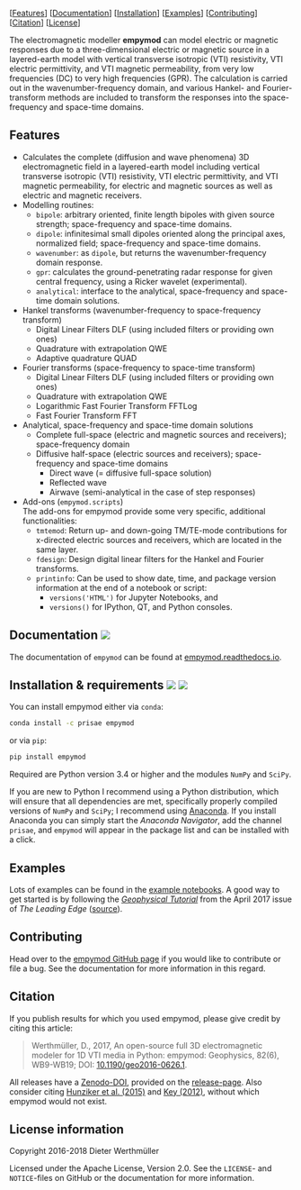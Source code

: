 [[Features](#features)] [[Documentation](#documentation-)] [[Installation](#installation--requirements---)] [[Examples](#examples)] [[Contributing](#contributing)] [[Citation](#citation)] [[License](#license-information)]

The electromagnetic modeller **empymod** can model electric or magnetic
responses due to a three-dimensional electric or magnetic source in a
layered-earth model with vertical transverse isotropic (VTI) resistivity, VTI
electric permittivity, and VTI magnetic permeability, from very low frequencies
(DC) to very high frequencies (GPR). The calculation is carried out in the
wavenumber-frequency domain, and various Hankel- and Fourier-transform methods
are included to transform the responses into the space-frequency and space-time
domains.


## Features

- Calculates the complete (diffusion and wave phenomena) 3D electromagnetic
  field in a layered-earth model including vertical transverse isotropic (VTI)
  resistivity, VTI electric permittivity, and VTI magnetic permeability, for
  electric and magnetic sources as well as electric and magnetic receivers.
- Modelling routines:
  - `bipole`: arbitrary oriented, finite length bipoles with given source
    strength; space-frequency and space-time domains.
  - `dipole`: infinitesimal small dipoles oriented along the principal axes,
    normalized field; space-frequency and space-time domains.
  - `wavenumber`: as `dipole`, but returns the wavenumber-frequency domain
    response.
  - `gpr`: calculates the ground-penetrating radar response for given central
    frequency, using a Ricker wavelet (experimental).
  - `analytical`: interface to the analytical, space-frequency and space-time
    domain solutions.
- Hankel transforms (wavenumber-frequency to space-frequency transform)
  - Digital Linear Filters DLF (using included filters or providing own ones)
  - Quadrature with extrapolation QWE
  - Adaptive quadrature QUAD
- Fourier transforms (space-frequency to space-time transform)
  - Digital Linear Filters DLF (using included filters or providing own ones)
  - Quadrature with extrapolation QWE
  - Logarithmic Fast Fourier Transform FFTLog
  - Fast Fourier Transform FFT
- Analytical, space-frequency and space-time domain solutions
  - Complete full-space (electric and magnetic sources and receivers);
    space-frequency domain
  - Diffusive half-space (electric sources and receivers); space-frequency and
    space-time domains
    - Direct wave (= diffusive full-space solution)
    - Reflected wave
    - Airwave (semi-analytical in the case of step responses)
- Add-ons (`empymod.scripts`)  
  The add-ons for empymod provide some very specific, additional functionalities:
  - `tmtemod`: Return up- and down-going TM/TE-mode contributions for
    x-directed electric sources and receivers, which are located in the same
    layer.
  - `fdesign`: Design digital linear filters for the Hankel and Fourier
    transforms.
  - `printinfo`: Can be used to show date, time, and package version information
    at the end of a notebook or script:
    - `versions('HTML')` for Jupyter Notebooks, and
    - `versions()` for IPython, QT, and Python consoles.



## Documentation [![](https://readthedocs.org/projects/empymod/badge/?version=stable)](https://empymod.readthedocs.io/en/stable/?badge=stable)

The documentation of `empymod` can be found at
[empymod.readthedocs.io](http://empymod.readthedocs.io/en/stable).


## Installation & requirements [![](https://anaconda.org/prisae/empymod/badges/version.svg)](https://anaconda.org/prisae/empymod)  [![](https://img.shields.io/pypi/v/empymod.svg)](https://pypi.python.org/pypi/empymod)

You can install empymod either via `conda`:

```bash
conda install -c prisae empymod
```

or via `pip`:

```bash
pip install empymod
```

Required are Python version 3.4 or higher and the modules `NumPy` and `SciPy`.

If you are new to Python I recommend using a Python distribution, which will
ensure that all dependencies are met, specifically properly compiled versions
of `NumPy` and `SciPy`; I recommend using
[Anaconda](https://www.anaconda.com/download). If you install Anaconda you
can simply start the *Anaconda Navigator*, add the channel `prisae`, and
`empymod` will appear in the package list and can be installed with a click.


## Examples

Lots of examples can be found in the
[example notebooks](https://github.com/empymod/example-notebooks). A good way
to get started is by following the
[*Geophysical Tutorial*](http://library.seg.org/doi/pdf/10.1190/tle36040352.1)
from the April 2017 issue of *The Leading Edge*
([source](https://github.com/empymod/article-tle2017)).


## Contributing

Head over to the [empymod GitHub page](https://github.com/empymod) if you would
like to contribute or file a bug. See the documentation for more information in
this regard.


## Citation

If you publish results for which you used empymod, please give credit by citing
this article:

> Werthmüller, D., 2017, An open-source full 3D electromagnetic modeler for 1D
> VTI media in Python: empymod: Geophysics, 82(6), WB9-WB19; DOI:
> [10.1190/geo2016-0626.1](http://doi.org/10.1190/geo2016-0626.1).

All releases have a [Zenodo-DOI](https://doi.org/10.5281/zenodo.593094),
provided on the [release-page](https://github.com/empymod/empymod/releases).
Also consider citing
[Hunziker et al. (2015)](https://doi.org/10.1190/geo2013-0411.1) and
[Key (2012)](https://doi.org/10.1190/geo2011-0237.1), without which
empymod would not exist.


## License information

Copyright 2016-2018 Dieter Werthmüller

Licensed under the Apache License, Version 2.0. See the `LICENSE`- and
`NOTICE`-files on GitHub or the documentation for more information.
